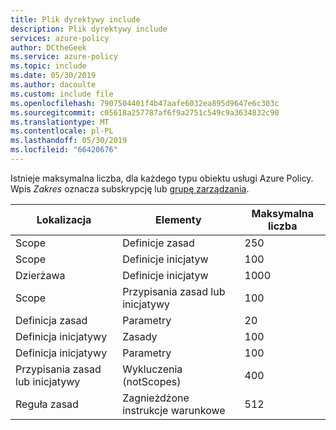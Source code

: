```yaml
---
title: Plik dyrektywy include
description: Plik dyrektywy include
services: azure-policy
author: DCtheGeek
ms.service: azure-policy
ms.topic: include
ms.date: 05/30/2019
ms.author: dacoulte
ms.custom: include file
ms.openlocfilehash: 7907504401f4b47aafe6032ea895d9647e6c303c
ms.sourcegitcommit: c05618a257787af6f9a2751c549c9a3634832c90
ms.translationtype: MT
ms.contentlocale: pl-PL
ms.lasthandoff: 05/30/2019
ms.locfileid: "66420676"
---
```

Istnieje maksymalna liczba, dla każdego typu obiektu usługi Azure Policy. Wpis _Zakres_ oznacza subskrypcję lub [grupę zarządzania](../articles/governance/management-groups/overview.md).

| Lokalizacja | Elementy | Maksymalna liczba |
|---|---|---|
| Scope | Definicje zasad | 250 |
| Scope | Definicje inicjatyw | 100 |
| Dzierżawa | Definicje inicjatyw | 1000 |
| Scope | Przypisania zasad lub inicjatywy | 100 |
| Definicja zasad | Parametry | 20 |
| Definicja inicjatywy | Zasady | 100 |
| Definicja inicjatywy | Parametry | 100 |
| Przypisania zasad lub inicjatywy | Wykluczenia (notScopes) | 400 |
| Reguła zasad | Zagnieżdżone instrukcje warunkowe | 512 |
